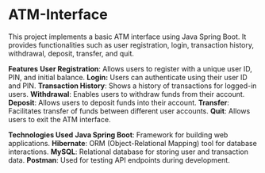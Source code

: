 # ATM-Interface

This project implements a basic ATM interface using Java Spring Boot. It provides functionalities such as user registration, login, transaction history, withdrawal, deposit, transfer, and quit.

**Features**
    **User Registration**: Allows users to register with a unique user ID, PIN, and initial balance.
    **Login:** Users can authenticate using their user ID and PIN.
    **Transaction History**: Shows a history of transactions for logged-in users.
    **Withdrawal**: Enables users to withdraw funds from their account.
    **Deposit**: Allows users to deposit funds into their account.
    **Transfer**: Facilitates transfer of funds between different user accounts.
    **Quit**: Allows users to exit the ATM interface.

**Technologies Used**
    **Java Spring Boot**: Framework for building web applications.
    **Hibernate**: ORM (Object-Relational Mapping) tool for database interactions.
    **MySQL**: Relational database for storing user and transaction data.
    **Postman**: Used for testing API endpoints during development.
